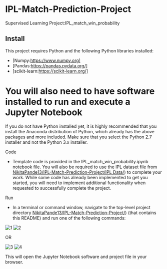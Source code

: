 # IPL-Match-Prediction-Project

Supervised Learning
Project:IPL_match_win_probability
## Install
This project requires Python and the following Python libraries installed:

* [Numpy:https://www.numpy.org]
* [Pandas:https://pandas.pydata.org/]
* [scikit-learn:https://scikit-learn.org/]

# You will also need to have software installed to run and execute a Jupyter Notebook
If you do not have Python installed yet, it is highly recommended that you install the Anaconda distribution of Python, which already has the above packages and more included. Make sure that you select the Python 2.7 installer and not the Python 3.x installer.

Code

* Template code is provided in the IPL_match_win_probability.ipynb notebook file. You will also be required to use the IPL dataset file from [NikitaPande13/IPL-Match-Prediction-Project/IPL Data/](https://github.com/NikitaPande13/IPL-Match-Prediction-Project/tree/main/IPL%20Data/)) to complete your work. While some code has already been implemented to get you started, you will need to implement additional functionality when requested to successfully complete the project.

Run

* In a terminal or command window, navigate to the top-level project directory [NikitaPande13/IPL-Match-Prediction-Project/](https://github.com/NikitaPande13/IPL-Match-Prediction-Project/))  (that contains this README) and run one of the following commands:


![1](https://user-images.githubusercontent.com/106645403/194279900-3743d103-c28d-4ed7-8e1a-ee4a5b1ee979.PNG)
![2](https://user-images.githubusercontent.com/106645403/194279956-b73b6bc1-6ad2-4426-892e-8fe3324f1557.PNG)


OR

![3](https://user-images.githubusercontent.com/106645403/194280005-f3688e67-adf7-41a5-a0ac-b4302c73cc27.PNG)
![4](https://user-images.githubusercontent.com/106645403/194280046-a6a0a908-4f79-499f-ab69-d4712e5b85c1.PNG)


This will open the Jupyter Notebook software and project file in your browser.
